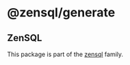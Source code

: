 # @zensql/generate

## ZenSQL

This package is part of the [zensql](https://github.com/etienne-dldc/zensql) family.
